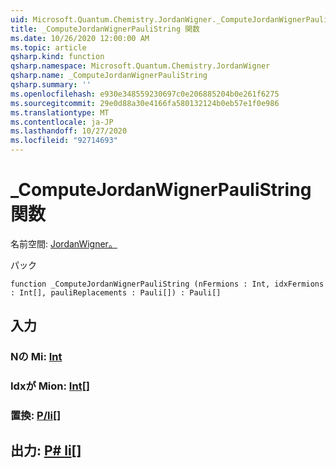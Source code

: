 ```yaml
---
uid: Microsoft.Quantum.Chemistry.JordanWigner._ComputeJordanWignerPauliString
title: _ComputeJordanWignerPauliString 関数
ms.date: 10/26/2020 12:00:00 AM
ms.topic: article
qsharp.kind: function
qsharp.namespace: Microsoft.Quantum.Chemistry.JordanWigner
qsharp.name: _ComputeJordanWignerPauliString
qsharp.summary: ''
ms.openlocfilehash: e930e348559230697c0e206885204b0e261f6275
ms.sourcegitcommit: 29e0d88a30e4166fa580132124b0eb57e1f0e986
ms.translationtype: MT
ms.contentlocale: ja-JP
ms.lasthandoff: 10/27/2020
ms.locfileid: "92714693"
---
```

# <a name="_computejordanwignerpaulistring-function"></a>_ComputeJordanWignerPauliString 関数

名前空間: [JordanWigner。](xref:Microsoft.Quantum.Chemistry.JordanWigner)

パック [](https://nuget.org/packages/)




```qsharp
function _ComputeJordanWignerPauliString (nFermions : Int, idxFermions : Int[], pauliReplacements : Pauli[]) : Pauli[]
```


## <a name="input"></a>入力

### <a name="nfermions--int"></a>Nの Mi: [Int](xref:microsoft.quantum.lang-ref.int)




### <a name="idxfermions--int"></a>Idxが Mion: [Int](xref:microsoft.quantum.lang-ref.int)[]




### <a name="paulireplacements--pauli"></a>置換: [P/li](xref:microsoft.quantum.lang-ref.pauli)[]





## <a name="output--pauli"></a>出力: [P# li](xref:microsoft.quantum.lang-ref.pauli)[]

